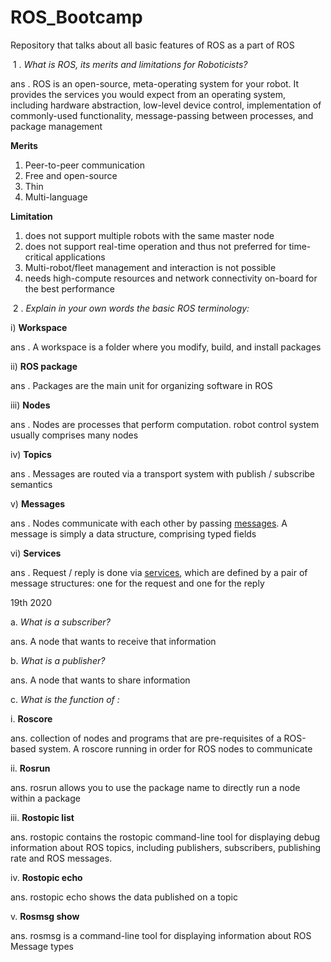 # ROS_Bootcamp
Repository that talks about all basic features of ROS as a part of ROS


​   1 . *What is ROS, its merits and limitations for Roboticists?* 

ans .  ROS is an open-source, meta-operating system for your robot. It provides the services you would expect from an operating system, including hardware abstraction, low-level device control, implementation of commonly-used functionality, message-passing between processes, and package management

**Merits** 
1. Peer-to-peer communication
2. Free and open-source
3. Thin
4. Multi-language 

**Limitation**
1. does not support multiple robots with the same master node
2. does not support real-time operation and thus not preferred for time-critical applications
3. Multi-robot/fleet management and interaction is not possible
4.  needs high-compute resources and network connectivity on-board for the best performance


​    2 . *Explain in your own words the basic ROS terminology:*

 i)   **Workspace**
 
ans . A workspace is a folder where you modify, build, and install packages

ii) **ROS package**

ans . Packages are the main unit for organizing software in ROS

iii)  **Nodes**

ans . Nodes are processes that perform computation. robot control system usually comprises many nodes

iv) **Topics**

ans . Messages are routed via a transport system with publish / subscribe semantics

v) **Messages**

ans .  Nodes communicate with each other by passing [messages](http://wiki.ros.org/Messages). A message is simply a data structure, comprising typed fields

vi) **Services**

ans . Request / reply is done via [services](http://wiki.ros.org/Services), which are defined by a pair of message structures: one for the request and one for the reply






19th 2020

   a. *What is a subscriber?*

ans. A node that wants to receive that information



   b. *What is a publisher?*

ans. A node that wants to share information



   c. *What is the function of :*

   i. **Roscore**

ans. collection of nodes and programs that are pre-requisites of a ROS-based system. A roscore running in order for ROS nodes to communicate

   ii. **Rosrun**

ans. rosrun allows you to use the package name to directly run a node within a package 

  iii. **Rostopic list**

ans. rostopic contains the rostopic command-line tool for displaying debug information about ROS topics, including publishers, subscribers, publishing rate and ROS messages.

  iv. **Rostopic echo**

ans. rostopic echo shows the data published on a topic

   v. **Rosmsg show**

ans. rosmsg is a command-line tool for displaying information about ROS Message types









